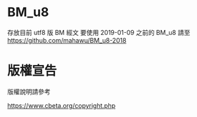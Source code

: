 BM_u8
=====
存放目前 utf8 版 BM 經文
要使用 2019-01-09 之前的 BM_u8 請至 https://github.com/mahawu/BM_u8-2018

# 版權宣告

版權說明請參考

https://www.cbeta.org/copyright.php
